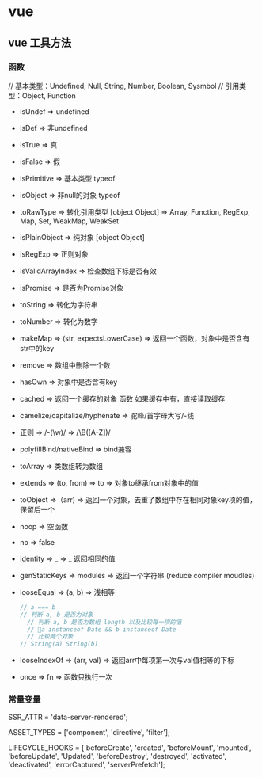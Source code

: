 # vue

## vue 工具方法

### 函数

// 基本类型：Undefined, Null, String, Number, Boolean, Sysmbol
// 引用类型：Object, Function

- isUndef => undefined
- isDef => 非undefined
- isTrue => 真
- isFalse => 假
- isPrimitive => 基本类型 typeof
- isObject => 非null的对象 typeof

- toRawType => 转化引用类型 [object Object] => Array, Function, RegExp, Map, Set, WeakMap, WeakSet
- isPlainObject => 纯对象 [object Object]
- isRegExp => 正则对象

- isValidArrayIndex => 检查数组下标是否有效
- isPromise => 是否为Promise对象
- toString => 转化为字符串
- toNumber => 转化为数字

- makeMap => (str, expectsLowerCase) => 返回一个函数，对象中是否含有str中的key
- remove => 数组中删除一个数

- hasOwn => 对象中是否含有key
- cached => 返回一个缓存的对象 函数 如果缓存中有，直接读取缓存

- camelize/capitalize/hyphenate => 驼峰/首字母大写/-线
- 正则 => /-(\w)/ => /\B([A-Z])/

- polyfillBind/nativeBind => bind兼容
- toArray => 类数组转为数组
- extends => (to, from) => to => 对象to继承from对象中的值
- toObject =>（arr) => 返回一个对象，去重了数组中存在相同对象key项的值，保留后一个

- noop => 空函数
- no => false
- identity => _ => _ 返回相同的值

- genStaticKeys => modules => 返回一个字符串 (reduce compiler moudles)
- looseEqual => (a, b) => 浅相等
  ```js
  // a === b
  // 判断 a, b 是否为对象
    // 判断 a, b 是否为数组 length 以及比较每一项的值
    // a instanceof Date && b instanceof Date
    // 比较两个对象
  // String(a) String(b)
  ```
- looseIndexOf => (arr, val) => 返回arr中每项第一次与val值相等的下标
- once => fn => 函数只执行一次

### 常量变量

SSR_ATTR = 'data-server-rendered';

ASSET_TYPES = ['component', 'directive',  'filter'];

LIFECYCLE_HOOKS = ['beforeCreate', 'created', 'beforeMount', 'mounted', 'beforeUpdate', 'Updated', 'beforeDestroy', 'destroyed', 'activated', 'deactivated', 'errorCaptured', 'serverPrefetch'];
